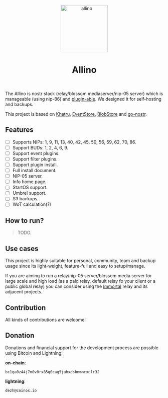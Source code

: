 <p align="center"> 
    <img alt="allino" src="todo" width="150" height="150" />
</p>

<h1 align="center">
Allino
</h1>

<br/>


The Allino is nostr stack (relay/blossom mediaserver/nip-05 server) which is manageable (using nip-86) and [plugin-able](./docs/plugins.md). We designed it for self-hosting and backups.

This project is based on [Khatru](add-link), [EventStore](add-link), [BlobStore](add-link) and [go-nostr](add-link).

## Features

- [ ] Supports NIPs: 1, 9, 11, 13, 40, 42, 45, 50, 56, 59, 62, 70, 86.
- [ ] Support BUDs: 1, 2, 4, 6, 9.
- [ ] Support event plugins.
- [ ] Support filter plugins.
- [ ] Support plugin install.
- [ ] Full install document.
- [ ] NIP-05 server.
- [ ] Info home page.
- [ ] StartOS support.
- [ ] Umbrel support.
- [ ] S3 backups.
- [ ] WoT calculation(?)

## How to run?

> TODO.


## Use cases

This project is highly suitable for personal, community, team and backup usage since its light-weight, feature-full and easy to setup/manage.

If you are aiming to run a relay/nip-05 server/blossom media server for large scale and high load (as a paid relay, default relay fo your client or a public global relay) you can consider using the [Immortal](add-link) relay and its adjacent projects.

## Contribution

All kinds of contributions are welcome!

## Donation

Donations and financial support for the development process are possible using Bitcoin and Lightning:

**on-chain**:

```
bc1qa0z44j7m0v0rx85q0cag5juhxdshnmnrxnlr32
```

**lightning**: 

```
dezh@coinos.io
```
